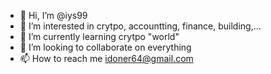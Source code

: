 - 👋 Hi, I’m @iys99
- 👀 I’m interested in crytpo, accountting, finance, building,...
- 🌱 I’m currently learning crytpo "world"
- 💞️ I’m looking to collaborate on everything
- 📫 How to reach me idoner64@gmail.com

<!---
iys99/iys99 is a ✨ special ✨ repository because its `README.md` (this file) appears on your GitHub profile.
You can click the Preview link to take a look at your changes.
--->
